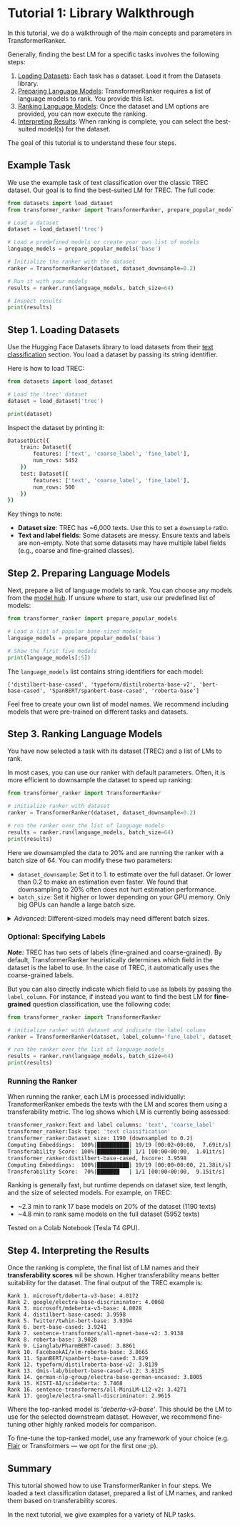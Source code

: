 # Tutorial 1: Library Walkthrough

In this tutorial, we do a walkthrough of the main concepts and parameters in TransformerRanker.

Generally, finding the best LM for a specific tasks involves the following steps:

1. [Loading Datasets](#step-1-loading-datasets): Each task has a dataset. Load it from the Datasets library.
2. [Preparing Language Models](#step-2-preparing-language-models): TransformerRanker requires a list of language models to rank.
You provide this list. 
1. [Ranking Language Models](#step-3-ranking-language-models): Once the dataset and LM options are provided, you can now execute the ranking.
2. [Interpreting Results](#step-4-interpreting-the-results): When ranking is complete, you can select the best-suited model(s) for the dataset.

The goal of this tutorial is to understand these four steps. 

## Example Task 

We use the example task of text classification over the classic TREC dataset. Our goal is to find the best-suited LM for TREC. The full code:

```python
from datasets import load_dataset
from transformer_ranker import TransformerRanker, prepare_popular_models

# Load a dataset
dataset = load_dataset('trec')

# Load a predefined models or create your own list of models
language_models = prepare_popular_models('base')

# Initialize the ranker with the dataset
ranker = TransformerRanker(dataset, dataset_downsample=0.2)

# Run it with your models
results = ranker.run(language_models, batch_size=64)

# Inspect results
print(results)
```

## Step 1. Loading Datasets

Use the Hugging Face Datasets library to load datasets from their [text classification](https://huggingface.co/datasets?task_categories=task_categories:text-classification&sort=trending) section. You load a dataset by passing its string identifier.

Here is how to load TREC:

```python
from datasets import load_dataset

# Load the 'trec' dataset
dataset = load_dataset('trec')

print(dataset)
```

Inspect the dataset by printing it:

```bash
DatasetDict({
    train: Dataset({
        features: ['text', 'coarse_label', 'fine_label'],
        num_rows: 5452
    })
    test: Dataset({
        features: ['text', 'coarse_label', 'fine_label'],
        num_rows: 500
    })
})
```

Key things to note:
- __Dataset size__: TREC has ~6,000 texts. Use this to set a `downsample` ratio.
- __Text and label fields__: Some datasets are messy. Ensure texts and labels are non-empty. Note that some datasets may have multiple label fields (e.g., coarse and fine-grained classes).

## Step 2. Preparing Language Models

Next, prepare a list of language models to rank.
You can choose any models from the [model hub](https://huggingface.co/models).
If unsure where to start, use our predefined list of models:

```python
from transformer_ranker import prepare_popular_models

# Load a list of popular base-sized models
language_models = prepare_popular_models('base')

# Show the first five models
print(language_models[:5])
```

The `language_models` list contains string identifiers for each model:

```console
['distilbert-base-cased', 'typeform/distilroberta-base-v2', 'bert-base-cased', 'SpanBERT/spanbert-base-cased', 'roberta-base']
```

Feel free to create your own list of model names.
We recommend including models that were pre-trained on different tasks and datasets.

## Step 3. Ranking Language Models

You have now selected a task with its dataset (TREC) and a list of LMs to rank. 

In most cases, you can use our ranker with default parameters. Often, it is more efficient to downsample the dataset to speed up ranking: 

```python
from transformer_ranker import TransformerRanker

# initialize ranker with dataset
ranker = TransformerRanker(dataset, dataset_downsample=0.2)

# run the ranker over the list of language models
results = ranker.run(language_models, batch_size=64)
print(results)
```

Here we downsampled the data to 20% and are running the ranker with a batch size of 64. You can modify these
two parameters: 
- `dataset_downsample`: Set it to 1. to estimate over the full dataset. Or lower than 0.2 to make an estimation even faster. 
We found that downsampling to 20% often does not hurt estimation performance.
- `batch_size`: Set it higher or lower depending on your GPU memory. Only big GPUs can handle a large batch size.

<details>
<summary>
<em>Advanced</em>: Different-sized models may need different batch sizes.<br>
</summary>

```python
from datasets import load_dataset
from transformer_ranker import TransformerRanker

dataset = load_dataset('trec')

ranker = TransformerRanker(dataset=dataset, dataset_downsample=0.2)

# Step 1: Rank small models
small_models = ['prajjwal1/bert-tiny', 'google/electra-small-discriminator']

# ... using a large batch size
result = ranker.run(models=small_models, batch_size=128)

# Step 2: Add rankings of larger models
large_models = ['bert-large-cased', 'google/electra-large-discriminator']

## ... using a small batch size
result.append(ranker.run(batch_size=16, models=large_models))

# Look at merged results
print(result)
```

</details>

### Optional: Specifying Labels

***Note:*** TREC has two sets of labels (fine-grained and coarse-grained). By default, TransformerRanker heuristically 
determines which field in the dataset is the label to use. In the case of TREC, it 
automatically uses the coarse-grained labels. 

But you can also directly indicate which field to use as labels by passing the `label_column`.
For instance, if instead you want to find 
the best LM for **fine-grained** question classification, use the following code: 

```python
from transformer_ranker import TransformerRanker

# initialize ranker with dataset and indicate the label column
ranker = TransformerRanker(dataset, label_column='fine_label', dataset_downsample=0.2)

# run the ranker over the list of language models
results = ranker.run(language_models, batch_size=64)
print(results)
```

### Running the Ranker

When running the ranker, each LM is processed individually:
TransformerRanker embeds the texts with the LM and scores them using a transferability metric.
The log shows which LM is currently being assessed:

```bash
transformer_ranker:Text and label columns: 'text', 'coarse_label'
transformer_ranker:Task type: 'text classification'
transformer_ranker:Dataset size: 1190 (downsampled to 0.2)
Computing Embeddings:  100%|██████████| 19/19 [00:02<00:00,  7.69it/s]
Transferability Score: 100%|██████████| 1/1 [00:00<00:00,  1.01it/s]
transformer_ranker:distilbert-base-cased, hscore: 3.9598
Computing Embeddings:  100%|██████████| 19/19 [00:00<00:00, 21.38it/s]
Transferability Score:  70%|███████   | 1/1 [00:00<00:00,  9.15it/s]
```

Ranking is generally fast, but runtime depends on dataset size, text length, and the size of selected models.
For example, on TREC:

- ~2.3 min to rank 17 base models on 20% of the dataset (1190 texts)
- ~4.8 min to rank same models on the full dataset (5952 texts)

Tested on a Colab Notebook (Tesla T4 GPU).

## Step 4. Interpreting the Results

Once the ranking is complete, the final list of LM names and their **transferability scores** wil be shown. 
Higher transferability means better suitability for the dataset.
The final output of the TREC example is:

```console
Rank 1. microsoft/deberta-v3-base: 4.0172
Rank 2. google/electra-base-discriminator: 4.0068
Rank 3. microsoft/mdeberta-v3-base: 4.0028
Rank 4. distilbert-base-cased: 3.9598
Rank 5. Twitter/twhin-bert-base: 3.9394
Rank 6. bert-base-cased: 3.9241
Rank 7. sentence-transformers/all-mpnet-base-v2: 3.9138
Rank 8. roberta-base: 3.9028
Rank 9. Lianglab/PharmBERT-cased: 3.8861
Rank 10. FacebookAI/xlm-roberta-base: 3.8665
Rank 11. SpanBERT/spanbert-base-cased: 3.829
Rank 12. typeform/distilroberta-base-v2: 3.8139
Rank 13. dmis-lab/biobert-base-cased-v1.2: 3.8125
Rank 14. german-nlp-group/electra-base-german-uncased: 3.8005
Rank 15. KISTI-AI/scideberta: 3.7468
Rank 16. sentence-transformers/all-MiniLM-L12-v2: 3.4271
Rank 17. google/electra-small-discriminator: 2.9615
```

Where the top-ranked model is _'deberta-v3-base'_.
This should be the LM to use for the selected downstream dataset.
However, we recommend fine-tuning other highly ranked models for comparison.

To fine-tune the top-ranked model, use any framework of your choice (e.g. 
<a href="https://flairnlp.github.io/">Flair</a> or Transformers — we opt for the first one ;p).

## Summary

This tutorial showed how to use TransformerRanker in four steps. We loaded a text classification dataset, prepared a list of LM names, and ranked them based on transferability scores. 

In the next tutorial, we give examples for a variety of NLP tasks.
